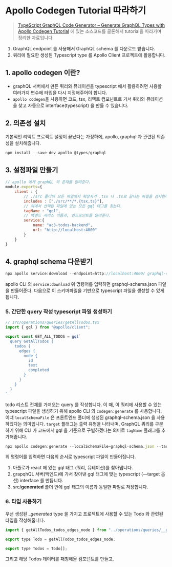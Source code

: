# Apollo Codegen Tutorial 따라하기

>[TypeScript GraphQL Code Generator – Generate GraphQL Types with Apollo Codegen Tutorial](https://github.com/apollographql/ac3-state-management-examples/blob/master/apollo-remote-state-advanced-cache-apis/client/apollo.config.js)
에 있는 소스코드를 클론해서 tutorial을 따라가며 정리한 자료입니다.


1. GraphQL endpoint 를 사용해서 GraphQL schema 를 다운로드 받습니다.
2. 쿼리에 필요한 생성된 Typescript type 를 Apollo Client 프로젝트에 활용합니다.

## 1. apollo codegen 이란?

- graphQL 서버에서 만든 쿼리와 뮤테이션을 typescript 에서 활용하려면 사용할 여러가지 변수에 타입을 다시 지정해주어야 합니다.
- `apollo codegen`을 사용하면 코드, tsx, 리액트 컴포넌트로 가서 쿼리와 뮤테이션을 찾고 자동으로 interface(typescript) 을 만들 수 있습니다.

## 2. 의존성 설치

기본적인 리액트 프로젝트 설정이 끝났다는 가정하에, apollo, graphql 과 관련된 의존성을 설치해줍니다. 

```jsx
npm install --save-dev apollo @types/graphql
```

## 3. 설정파일 만들기

```jsx
// apollo 에게 graphQL 의 존재를 알려준다.
module.exports={
    client : {
        // ./src 폴더의 모든 파일에서 확장자가 .tsx 나 .ts로 끝나는 파일을 검사한다.
        includes : ["./src/**/*.{tsx,ts}"],
        // 위에서 선택된 파일에 있는 모든 gql 태그를 찾는다.
        tagName : "gql",
        // 백엔드 서비스 이름과, 엔드포인트를 알려준다.
        service:{
            name: "ac3-todos-backend",
            url: "http://localhost:4000"
        }
    }
}
```

## 4. graphql schema 다운받기

```jsx
npx apollo service:download --endpoint=http://localhost:4000/ graphql-schema.json
```

apollo CLI 의 `service:download` 위 명령어를 입력하면 graphql-schema.json 파일을 만들어준다. 다음으로 이 스키마파일을 기반으로 typescript 파일을 생성할 수 있게 됩니다.

### 5. 간단한 query 작성 typescript 파일 생성하기

```jsx
// src/operations/queries/getAllTodos.tsx
import { gql } from "@apollo/client";

export const GET_ALL_TODOS = gql`
  query GetAllTodos {
    todos {
      edges {
        node {
          id
          text
          completed
        }
      }
    }
  }
`
```

todo 리스트 전체를 가져오는 query 를 작성합니다. 이 때, 이 쿼리에 사용할 수 있는 typescript 파일을 생성하기 위해 apollo CLI 의 `codegen:generate` 를 사용합니다. 이떄 `localSchemaFile` 은 프론트엔드 폴더에 생성된 graphql-schema.json 을 사용하겠다는 의미입니다. `target` 플래그는 출력 유형을 나타내며, GraphQL 쿼리를 구분하기 위해 CLI 가 코드에서 gql 을 기준으로 구별하겠다는 의미로 `tagName` 플래그를 추가해줍니다. 

```jsx
npx apollo codegen:generate --localSchemaFile=graphql-schema.json --target=typescript --tagName=gql
```

위 명령어를 입력하면 다음의 순서로 typescript 파일이 만들어집니다.

1. 아폴로가 react 에 있는 gql 태그 (쿼리, 뮤테이션)를 찾아냅니다.
2. grapqhQL 서버(백엔드)에 가서 찾아낸 gql 태그에 맞는 typescript (—target 옵션) interface 를 만듭니다.
3. src/__generated__ 폴더 안에 gql 태그의 이름과 동일한 파일로 저장합니다. 


### 6. 타입 사용하기

우선 생성된 __generated_ type 을 가지고 프로젝트에 사용할 수 있는 Todo 와 관련된 타입을 작성해줍니다.

```jsx
import { getAllTodos_todos_edges_node } from "../operations/queries/__generated__/getAllTodos";

export type Todo = getAllTodos_todos_edges_node;

export type Todos = Todo[];
```

그리고 해당 Todos 데이터를 패칭해올 컴포넌트를 만들고,
